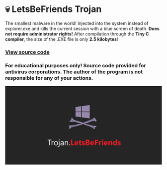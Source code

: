 # 💀 LetsBeFriends Trojan
The smallest malware in the world! Injected into the system instead of explorer.exe and kills the current session with a blue screen of death. __Does not require administrator rights!__
After compilation through the **Tiny C compiler**, the size of the .EXE file is only **2.5 kilobytes**!

### [View source code](source/payload.c)

### For educational purposes only! Source code provided for antivirus corporations. The author of the program is not responsible for any of your actions.

![](preview.png)
